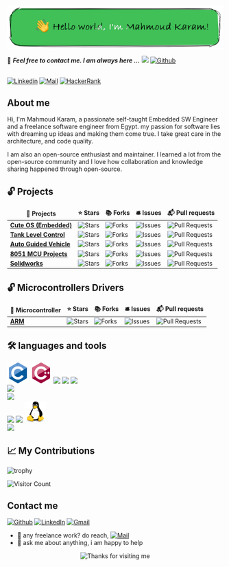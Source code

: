 <img align="center" src="https://github.com/makaram99/makaram99/blob/master/image.png" >


📝 ***Feel free to contact me. I am always here ...*** <img src="https://media.giphy.com/media/WUlplcMpOCEmTGBtBW/giphy.gif" width="30">  [![Github](https://img.shields.io/github/followers/makaram99?label=Follow%20Me&style=social)](https://github.com/makaram99)
<br> 

<br> [![Linkedin](https://img.shields.io/badge/LinkedIn-Mahmoud%20Karam-blue?logo=Linkedin&logoColor=blue&labelColor=black)](https://www.linkedin.com/in/makaram99//) [![Mail](https://img.shields.io/badge/ma.karam272@gmail.com-blue?logo=Gmail&logoColor=blue&labelColor=black)](mailto:ma.karam272@gmail.com) [![HackerRank](https://img.shields.io/badge/HackerRank-makaram99-brightgreen?logo=HackerRank&logoColor=Green&labelColor=black)](https://www.hackerrank.com/makaram99) </br>

## About me
Hi, I'm Mahmoud Karam, a passionate self-taught Embedded SW Engineer and a freelance software engineer from Egypt. my passion for software lies with dreaming up ideas and making them come true. I take great care in the architecture, and code quality.

I am also an open-source enthusiast and maintainer. I learned a lot from the open-source community and I love how collaboration and knowledge sharing happened through open-source.

## 🔓 Projects
<table>
  <thead align="center">
    <tr border: none;>
      <td><b>🎁 Projects</b></td>
      <td><b>⭐ Stars</b></td>
      <td><b>📚 Forks</b></td>
      <td><b>🛎 Issues</b></td>
      <td><b>📬 Pull requests</b></td>
    </tr>
  </thead>
  <tbody>
    <tr>
      <td><a href="https://github.com/makaram99/cute-os"><b>Cute OS (Embedded)</b></a></td>
      <td><img alt="Stars" src="https://img.shields.io/github/stars/makaram99/cute-os?style=flat-square&labelColor=343b41"/></td>
      <td><img alt="Forks" src="https://img.shields.io/github/forks/makaram99/cute-os?style=flat-square&labelColor=343b41"/></td>
      <td><img alt="Issues" src="https://img.shields.io/github/issues/makaram99/cute-os?style=flat-square&labelColor=343b41"/></td>
      <td><img alt="Pull Requests" src="https://img.shields.io/github/issues-pr/makaram99/cute-os?style=flat-square&labelColor=343b41"/></td>
    </tr>
    <tr>
      <td><a href="https://github.com/makaram99/tank-level-control"><b>Tank Level Control</b></a></td>
      <td><img alt="Stars" src="https://img.shields.io/github/stars/makaram99/tank-level-control?style=flat-square&labelColor=343b41"/></td>
      <td><img alt="Forks" src="https://img.shields.io/github/forks/makaram99/tank-level-control?style=flat-square&labelColor=343b41"/></td>
      <td><img alt="Issues" src="https://img.shields.io/github/issues/makaram99/tank-level-control?style=flat-square&labelColor=343b41"/></td>
      <td><img alt="Pull Requests" src="https://img.shields.io/github/issues-pr/makaram99/tank-level-control?style=flat-square&labelColor=343b41"/></td>
    </tr>
    <tr>
      <td><a href="https://github.com/CLR-2021/agv-sw"><b>Auto Guided Vehicle</b></a></td>
      <td><img alt="Stars" src="https://img.shields.io/github/stars/CLR-2021/agv-sw?style=flat-square&labelColor=343b41"/></td>
      <td><img alt="Forks" src="https://img.shields.io/github/forks/CLR-2021/agv-sw?style=flat-square&labelColor=343b41"/></td>
      <td><img alt="Issues" src="https://img.shields.io/github/issues/CLR-2021/agv-sw?style=flat-square&labelColor=343b41"/></td>
      <td><img alt="Pull Requests" src="https://img.shields.io/github/issues-pr/CLR-2021/agv-sw?style=flat-square&labelColor=343b41"/></td>
    </tr>
    <tr>
      <td><a href="https://github.com/makaram99/8051-projects"><b>8051 MCU Projects</b></a></td>
      <td><img alt="Stars" src="https://img.shields.io/github/stars/makaram99/8051-projects?style=flat-square&labelColor=343b41"/></td>
      <td><img alt="Forks" src="https://img.shields.io/github/forks/makaram99/8051-projects?style=flat-square&labelColor=343b41"/></td>
      <td><img alt="Issues" src="https://img.shields.io/github/issues/makaram99/8051-projects?style=flat-square&labelColor=343b41"/></td>
      <td><img alt="Pull Requests" src="https://img.shields.io/github/issues-pr/makaram99/8051-projects?style=flat-square&labelColor=343b41"/></td>
    </tr>
    <tr>
      <td><a href="https://github.com/makaram99/solidworks"><b>Solidworks</b></a></td>
      <td><img alt="Stars" src="https://img.shields.io/github/stars/makaram99/solidworks?style=flat-square&labelColor=343b41"/></td>
      <td><img alt="Forks" src="https://img.shields.io/github/forks/makaram99/solidworks?style=flat-square&labelColor=343b41"/></td>
      <td><img alt="Issues" src="https://img.shields.io/github/issues/makaram99/solidworks?style=flat-square&labelColor=343b41"/></td>
      <td><img alt="Pull Requests" src="https://img.shields.io/github/issues-pr/makaram99/solidworks?style=flat-square&labelColor=343b41"/></td>
    </tr>
  </tbody>
</table>

## 🔓 Microcontrollers Drivers
<table>
  <thead align="center">
    <tr border: none;>
      <td><b>🎁 Microcontroller</b></td>
      <td><b>⭐ Stars</b></td>
      <td><b>📚 Forks</b></td>
      <td><b>🛎 Issues</b></td>
      <td><b>📬 Pull requests</b></td>
    </tr>
  </thead>
  <tbody>
    <tr>
      <td><a href="https://github.com/makaram99/stm32f103c8t6-drivers"><b>ARM</b></a></td>
      <td><img alt="Stars" src="https://img.shields.io/github/stars/makaram99/stm32f103c8t6-drivers?style=flat-square&labelColor=343b41"/></td>
      <td><img alt="Forks" src="https://img.shields.io/github/forks/makaram99/stm32f103c8t6-drivers?style=flat-square&labelColor=343b41"/></td>
      <td><img alt="Issues" src="https://img.shields.io/github/issues/makaram99/stm32f103c8t6-drivers?style=flat-square&labelColor=343b41"/></td>
      <td><img alt="Pull Requests" src="https://img.shields.io/github/issues-pr/makaram99/stm32f103c8t6-drivers?style=flat-square&labelColor=343b41"/></td>
    </tr>
  </tbody>
</table>

## 🛠️ languages and tools
<code><img height="50" src="https://raw.githubusercontent.com/devicons/devicon/master/icons/c/c-original.svg"></code> <code><img height="50" src="https://raw.githubusercontent.com/devicons/devicon/master/icons/cplusplus/cplusplus-original.svg"></code> <code><img height="50" src="https://www.vectorlogo.zone/logos/git-scm/git-scm-icon.svg"></code> <code><img height="50" src="https://user-images.githubusercontent.com/674621/71187801-14e60a80-2280-11ea-94c9-e56576f76baf.png"></code> <code><img height="50" src="https://img-blog.csdnimg.cn/20190918211346632.jpg"> </code> <code><img height="50" src="https://repository-images.githubusercontent.com/187005638/4d8c0b80-7bed-11e9-9338-fb7021245dd1"> </code> </code> <code><img height="50" src="https://www.labcenter.com/images/logo.png"> </code> <code><img height="50" src="https://upload.wikimedia.org/wikipedia/commons/thumb/6/69/Notepad%2B%2B_Logo.svg/2367px-Notepad%2B%2B_Logo.svg.png"></code> <code><img height="50" src="https://www.devopsschool.com/trainer/assets/images/makefiles-logo.png"></code> <code><img height="50" src="https://raw.githubusercontent.com/devicons/devicon/master/icons/linux/linux-original.svg"> </code> <code><img height="50" src="https://www.doxygen.nl/images/doxygen.png"> </code>

## 📈 My Contributions <br>

![trophy](https://github-profile-trophy.vercel.app/?username=makaram99)

![Visitor Count](https://profile-counter.glitch.me/makaram99/count.svg)

## Contact me
<p><a href="https://github.com/makaram99" target="_blank"><img alt="Github" src="https://img.shields.io/badge/GitHub-%2312100E.svg?&style=for-the-badge&logo=Github&logoColor=white" /></a> <a href="https://www.linkedin.com/in/makaram99" target="_blank"><img alt="LinkedIn" src="https://img.shields.io/badge/linkedin-%230077B5.svg?&style=for-the-badge&logo=linkedin&logoColor=white" /></a> </a> <a href="mailto:ma.karam272@gmail.com" target="_blank"><img alt="Gmail" src="https://upload.wikimedia.org/wikipedia/commons/thumb/7/7e/Gmail_icon_%282020%29.svg/640px-Gmail_icon_%282020%29.svg.png" height="30" /></a>
</p>

- 💼 any freelance work? do reach, [![Mail](https://img.shields.io/badge/ma.karam272@gmail.com-blue?logo=Gmail&logoColor=blue&labelColor=black)](mailto:ma.karam272@gmail.com)
- 💬 ask me about anything, i am happy to help

<div align="center">

<img height="120" alt="Thanks for visiting me" width="100%" src="https://raw.githubusercontent.com/BrunnerLivio/brunnerlivio/master/images/marquee.svg" />
<br />

